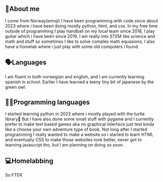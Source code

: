 ## 📢About me
I come from Norway(emoji) I have been programming with code since about 2023 where i have been doing mostly python, html, and css. In my free time outside of programming I play handball on my local team since 2018, I play guitar which i have been since 2019, I am really into STEM like science and math and stuff so sometimes I like to solve complex math equasions, I also have a homelab where i just play with some old computers i found.

## 🗣Languages
I am fluent in both norwegian and english, and I am currently learning spanish in school. Earlier I have learned a teeny tiny bit of japanese by the green owl.

## 👨‍💻Programming languages
I started learning python in 2023 where i mostly played with the turtle library🐢 But I have also done some small stuff with pygame and I currently prefer to make text based games aka no graphical interface just text kinda like a choose your own adventure type of book. Not long after I started programming I really wanted to make a website so i started to learn HTML and eventually CSS to make those websites look better, never got to learning javascript tho, but I am planning on doing so soon.

## 💻Homelabbing
So FTER 
